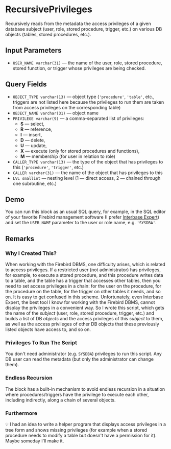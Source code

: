 RecursivePrivileges
===================

Recursively reads from the metadata the access privileges of a given database subject (user, role, stored procedure, trigger, etc.) on various DB objects (tables, stored procedures, etc.).

Input Parameters
----------------

* `USER_NAME varchar(31)` — the name of the user, role, stored procedure, stored function, or trigger whose privileges are being checked.

Query Fields
------------

* `OBJECT_TYPE varchar(13)` — object type (`'procedure'`, `'table'`, etc., triggers are not listed here because the privileges to run them are taken from access privileges on the corresponding table)
* `OBJECT_NAME varchar(31)` — object name
* `PRIVILEGE varchar(9)` — a comma-separated list of privileges:
  * **S** — select,
  * **R** — reference,
  * **I** — insert,
  * **D** — delete,
  * **U** — update,
  * **X** — execute (only for stored procedures and functions),
  * **M** — membership (for user in relation to role)
* `CALLER_TYPE varchar(13)` — the type of the object that has privileges to this (`'procedure'`, `'trigger'`, etc.)
* `CALLER varchar(31)` — the name of the object that has privileges to this
* `LVL smallint` — nesting level (1 — direct access, 2 — chained through one subroutine, etc.)

Demo
----

You can run this block as an usual SQL query, for example, in the SQL editor of your favorite Firebird management software (I prefer [Interbase Expert](https://www.ibexpert.net/ibe/)) and set the `USER_NAME` parameter to the user or role name, e.g. `'SYSDBA'`.

Remarks
-------

### Why I Created This?

When working with the Firebird DBMS, one difficulty arises, which is related to access privileges. If a restricted user (not administrator) has privileges, for example, to execute a stored procedure, and this procedure writes data to a table, and the table has a trigger that accesses other tables, then you need to set access privileges in a chain: for the user on the procedure, for the procedure on the table, for the trigger on other tables it needs, and so on. It is easy to get confused in this scheme. Unfortunately, even Interbase Expert, the best tool I know for working with the Firebird DBMS, cannot display the privileges in a convenient way. So I wrote this script, which gets the name of the *subject* (user, role, stored procedure, trigger, etc.) and builds a list of DB *objects* and the access privileges of this *subject* to them, as well as the access privileges of other DB objects that these previously listed objects have access to, and so on.

### Privileges To Run The Script

You don't need administrator (e.g. `SYSDBA`) privileges to run this script. Any DB user can read the metadata (but only the administrator can change them).

### Endless Recursion

The block has a built-in mechanism to avoid endless recursion in a situation where procedures/triggers have the privilege to execute each other, including indirectly, along a chain of several objects.

### Furthermore

:bulb: I had an idea to write a helper program that displays access privileges in a tree form and shows missing privileges (for example when a stored procedure needs to modify a table but doesn't have a permission for it). Maybe someday I'll make it.